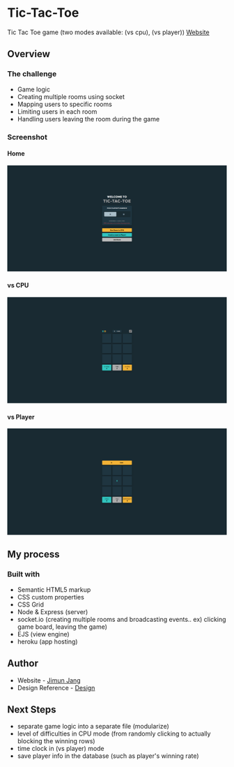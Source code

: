 # Tic-Tac-Toe
 Tic Tac Toe game (two modes available: (vs cpu), (vs player))
 [Website](https://tictactoe-jimun.herokuapp.com/)

## Overview
### The challenge
- Game logic
- Creating multiple rooms using socket 
- Mapping users to specific rooms
- Limiting users in each room
- Handling users leaving the room during the game

### Screenshot
#### Home
![](./home.png?raw=true "Landing Page")
#### vs CPU
![](./vs-cpu.png?raw=true "vs CPU Page")
#### vs Player
![](./vs-player.png?raw=true "vs CPU Page")

## My process
### Built with
- Semantic HTML5 markup
- CSS custom properties
- CSS Grid
- Node & Express (server)
- socket.io (creating multiple rooms and broadcasting events.. ex) clicking game board, leaving the game)
- EJS (view engine)
- heroku (app hosting)

## Author
- Website - [Jimun Jang](https://tictactoe-jimun.herokuapp.com/)
- Design Reference - [Design](https://www.frontendmentor.io/challenges/tic-tac-toe-game-Re7ZF_E2v)


## Next Steps
- separate game logic into a separate file (modularize)
- level of difficulties in CPU mode (from randomly clicking to actually blocking the winning rows)
- time clock in (vs player) mode
- save player info in the database (such as player's winning rate)